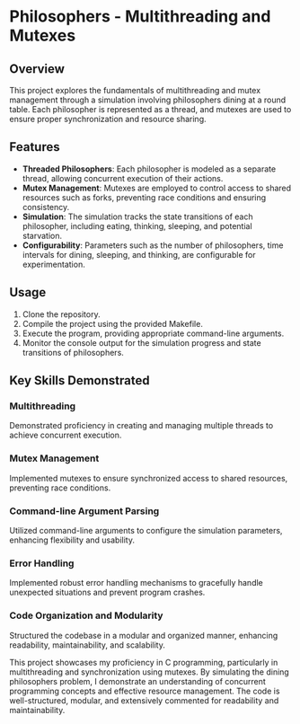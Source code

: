 # Philosophers - Multithreading and Mutexes

## Overview
This project explores the fundamentals of multithreading and mutex management through a simulation involving philosophers dining at a round table. Each philosopher is represented as a thread, and mutexes are used to ensure proper synchronization and resource sharing.

## Features
- **Threaded Philosophers**: Each philosopher is modeled as a separate thread, allowing concurrent execution of their actions.
- **Mutex Management**: Mutexes are employed to control access to shared resources such as forks, preventing race conditions and ensuring consistency.
- **Simulation**: The simulation tracks the state transitions of each philosopher, including eating, thinking, sleeping, and potential starvation.
- **Configurability**: Parameters such as the number of philosophers, time intervals for dining, sleeping, and thinking, are configurable for experimentation.

## Usage
1. Clone the repository.
2. Compile the project using the provided Makefile.
3. Execute the program, providing appropriate command-line arguments.
4. Monitor the console output for the simulation progress and state transitions of philosophers.

## Key Skills Demonstrated

### Multithreading
Demonstrated proficiency in creating and managing multiple threads to achieve concurrent execution.

### Mutex Management
Implemented mutexes to ensure synchronized access to shared resources, preventing race conditions.

### Command-line Argument Parsing
Utilized command-line arguments to configure the simulation parameters, enhancing flexibility and usability.

### Error Handling
Implemented robust error handling mechanisms to gracefully handle unexpected situations and prevent program crashes.

### Code Organization and Modularity
Structured the codebase in a modular and organized manner, enhancing readability, maintainability, and scalability.

This project showcases my proficiency in C programming, particularly in multithreading and synchronization using mutexes. By simulating the dining philosophers problem, I demonstrate an understanding of concurrent programming concepts and effective resource management. The code is well-structured, modular, and extensively commented for readability and maintainability.
